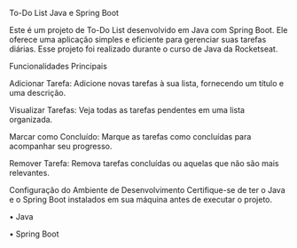 To-Do List Java e Spring Boot

Este é um projeto de To-Do List desenvolvido em Java com Spring Boot. Ele oferece uma aplicação simples e eficiente para gerenciar suas tarefas diárias. Esse projeto foi realizado durante o curso de Java da Rocketseat.

Funcionalidades Principais

Adicionar Tarefa: Adicione novas tarefas à sua lista, fornecendo um título e uma descrição.

Visualizar Tarefas: Veja todas as tarefas pendentes em uma lista organizada.

Marcar como Concluído: Marque as tarefas como concluídas para acompanhar seu progresso.

Remover Tarefa: Remova tarefas concluídas ou aquelas que não são mais relevantes.

Configuração do Ambiente de Desenvolvimento
Certifique-se de ter o Java e o Spring Boot instalados em sua máquina antes de executar o projeto.

• Java

• Spring Boot
